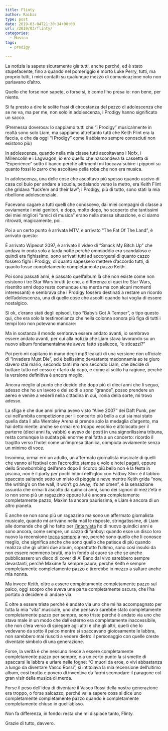 ```yaml
---
title: Flinty
author: Raibaz
type: post
date: 2019-03-04T21:30:34+00:00
url: /2019/03/flinty/
categories:
  - Musica
tags:
  - prodigy

---
```

La notizia la sapete sicuramente già tutti, anche perché, ed è stato stupefacente, fino a quando nel pomeriggio è morto Luke Perry, tutti, ma proprio tutti, i miei contatti su qualunque mezzo di comunicazione noto non parlavano d&#8217;altro.

Quello che forse non sapete, o forse sì, è come l&#8217;ho presa io: non bene, per niente.

Si fa presto a dire le solite frasi di circostanza del pezzo di adolescenza che se ne va, ma per me, non solo in adolescenza, i Prodigy hanno significato un sacco.

(Premessa doverosa: lo sappiamo tutti che &#8220;i Prodigy&#8221; musicalmente in realtà sono solo Liam, ma sappiamo altrettanto tutti che Keith Flint era la faccia, e che da oggi &#8220;i Prodigy&#8221; come li abbiamo sempre conosciuti non esistono più)

In adolescenza, quando nella mia classe tutti ascoltavano i Nofx, i Millencolin e i Lagwagon, io ero quello che nascondeva la cassetta di &#8220;Experience&#8221; sotto il banco perché altrimenti mi toccava subire i pipponi su quanto fossi lo zarro che ascoltava della roba che non era musica.

In adolescenza, una delle cose che ascoltavo più spesso quando uscivo di casa col buio per andare a scuola, pedalando verso la metro, era Keith Flint che gridava &#8220;fuck&#8217;em and their law&#8221;; i Prodigy, più di tutto, sono stati la mia ribellione adolescenziale.

Facevano cagare a tutti quelli che conoscevo, dai miei compagni di classe a ovviamente i miei genitori, e dopo, molto dopo, ho scoperto che tantissimi dei miei migliori &#8220;amici di musica&#8221; erano nella stessa situazione, e ci siamo ritrovati, magicamente, poi.

Poi a un certo punto è arrivata MTV, è arrivato &#8220;The Fat Of The Land&#8221;, è arrivato questo:

È arrivato Wipeout 2097, è arrivato il video di &#8220;Smack My Bitch Up&#8221; che andava in onda solo a tarda notte perché ommioddio era scandaloso e quindi era fighissimo, sono arrivati tutti ad accorgersi di quanto cazzo fossero fighi i Prodigy, di quanto sapessero mettere d&#8217;accordo tutti, di quanto fosse completamente completamente pazzo Keith.

Poi sono passati anni, è passato quell&#8217;album là che non esiste come non esistono i tre Star Wars brutti (e che, a differenza di quei tre Star Wars, risentito anni dopo resta comunque una merda ma con alcuni momenti interessanti) e sembrava che i Prodigy fossero destinati a restare un ricordo dell&#8217;adolescenza, una di quelle cose che ascolti quando hai voglia di essere nostalgico.

Sì ok, c&#8217;erano stati degli episodi, tipo &#8220;Baby&#8217;s Got A Temper&#8221;, o tipo questo qui, che era solo la testimonianza che nella colonna sonora più figa di tutti i tempi loro non potevano mancare:

Ma in sostanza il mondo sembrava essere andato avanti, io sembravo essere andato avanti, per cui alla notizia che Liam stava lavorando su un nuovo album fondamentalmente avevo fatto spallucce, &#8220;e sticazzi?&#8221;

Poi però mi capitano in mano degli mp3 leakati di una versione non ufficiale di &#8220;Invaders Must Die&#8221;, ed è bellissimo devastante madonnamia ao te giuro davero stai mario, secondo tanti ma non secondo Liam, che decide di buttare tutto nel cesso e rifarlo da capo, e come al solito ha ragione, perché la versione definitiva è ancora meglio.

Ancora meglio al punto che decido che dopo più di dieci anni che li seguo, adesso che ho un lavoro e dei soldi e sono &#8220;grande&#8221;, posso prendere un aereo e venire a vederli nella cittadina in cui, ironia della sorte, mi trovo adesso.

La sfiga è che due anni prima avevo visto &#8220;Alive 2007&#8221; dei Daft Punk, per cui nell&#8217;ambita competizione per il concerto più bello a cui sia mai stato quella data lì alla Wembley Arena si prende solo la medaglia d&#8217;argento, ma hai detto niente: anche se ormai ero troppo vecchio e altolocato per il parterre (dieci anni fa, vabbè) e avevo dei posti in una signorilissima tribuna, resta comunque la sudata più enorme mai fatta a un concerto: ricordo il tragitto verso l&#8217;hotel come un&#8217;impresa titanica, compiuta ovviamente senza un minimo di voce.

Insomma, ormai ero un adulto, un affermato giornalista musicale di quelli che vanno ai festival con l&#8217;accredito stampa e volo e hotel pagati, eppure dello Snowbombing dell&#8217;anno dopo il ricordo più bello non è la festa in piscina, non è il party per pochi intimi nell&#8217;igloo con Fatboy Slim: è il labbro spaccato saltando sotto un misto di pioggia e neve mentre Keith grida &#8220;now, the writing&#8217;s on the wall, it won&#8217;t go away, it&#8217;s an omen&#8221;, è la sensazione assurda che ormai li ascolto da quindici anni, sono dei signori di mezz&#8217;età e io non sono più un ragazzino eppure lui è ancora completamente completamente pazzo, Maxim fa ancora paurissima, e Liam è ancora di un altro pianeta.

E anche se non sono più un ragazzino ma sono un affermato giornalista musicale, quando mi arrivano nella mail le risposte, stringatissime, di Liam alle domande che gli ho fatto per [l&#8217;intervista][1] ho di nuovo quindici anni e sono ancora, come sempre, un cazzo di fanboy: quando esce un disco loro nuovo la recensione [tocca][2] [sempre][3] a me, perché sono quello che li conosce meglio, che significa anche che sono quello che patisce di più quando realizza che gli ultimi due album, soprattutto l&#8217;ultimo, sono così insulsi da non essere nemmeno brutti, ma in fondo al cuore so che se anche pubblicassero un disco di cover di Al Bano dal vivo sarebbero sempre devastanti, perché Maxime fa sempre paura, perché Keith è sempre completamente completamente pazzo e tirerebbe in mezzo a saltare anche mia nonna.

Ma invece Keith, oltre a essere completamente completamente pazzo sul palco, oggi scopro che aveva una parte completamente oscura, che l&#8217;ha portato a decidere di andare via.

E oltre a essere triste perché è andato via uno che mi ha accompagnato per tutta la mia &#8220;vita&#8221; musicale, uno che pensavo sarebbe stato completamente completamente pazzo per sempre, sono triste perché è andato via uno che stava male in un modo che dall&#8217;esterno era completamente inaccessibile, che non c&#8217;era verso di spiegare agli altri e che gli altri, quelli che lo vedevano da sotto il palco mentre si spaccavano gioiosamente le labbra, non sarebbero mai riusciti a vedere dietro il personaggio con quelle creste diventate simbolo di una generazione.

Forse, la verità è che nessuno riesce a essere completamente completamente pazzo per sempre, e a un certo punto la si smette di spaccarsi le labbra e urlare nelle fogne: &#8220;O muori da eroe, o vivi abbastanza a lungo da diventare Vasco Rossi&#8221;, si intitolava la mia recensione dell&#8217;ultimo album, così brutto e povero di inventiva da farmi scomodare il paragone col gran visir della musica di merda. 

Forse il peso dell&#8217;idea di diventare il Vasco Rossi della nostra generazione era troppo, o forse salcazzo, perché vai a sapere cosa si dice uno completamente completamente pazzo quando è completamente completamente chiuso in quell&#8217;abisso.

Non fa differenza, in fondo: resta che mi dispiace tanto, Flinty.

Grazie di tutto, davvero.

<div class="wp-block-image">
  <figure class="aligncenter"><img src="https://raibaz.it/wp-content/uploads/2019/03/Schermata-2019-03-04-alle-21.32.50.png" alt="" class="wp-image-156" srcset="https://www.raibaz.it/wp-content/uploads/2019/03/Schermata-2019-03-04-alle-21.32.50.png 214w, https://www.raibaz.it/wp-content/uploads/2019/03/Schermata-2019-03-04-alle-21.32.50-124x300.png 124w" sizes="(max-width: 214px) 100vw, 214px" /></figure>
</div>

 [1]: https://www.soundwall.it/the-prodigy-quei-novanta-minuti-sul-palco-sono-quello-per-cui-viviamo/
 [2]: https://www.soundwall.it/il-nemico-dei-prodigy-sono-proprio-prodigy-la-nostra-analisi-di-day-enemy/
 [3]: https://www.soundwall.it/no-tourists-dei-prodigy-o-muori-da-eroe-o-vivi-abbastanza-a-lungo-da-diventare-vasco-rossi/